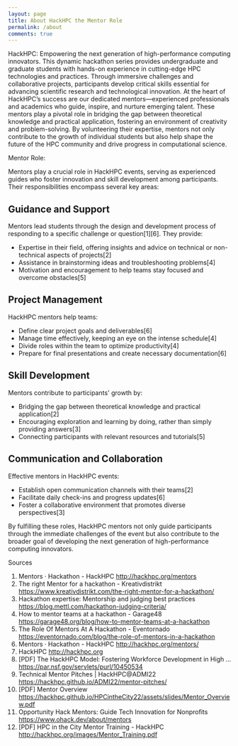 ```yaml
---
layout: page
title: About HackHPC the Mentor Role
permalink: /about
comments: true
---
```


HackHPC: Empowering the next generation of high-performance computing innovators. This dynamic hackathon series provides undergraduate and graduate students with hands-on experience in cutting-edge HPC technologies and practices. Through immersive challenges and collaborative projects, participants develop critical skills essential for advancing scientific research and technological innovation. At the heart of HackHPC’s success are our dedicated mentors—experienced professionals and academics who guide, inspire, and nurture emerging talent. These mentors play a pivotal role in bridging the gap between theoretical knowledge and practical application, fostering an environment of creativity and problem-solving. By volunteering their expertise, mentors not only contribute to the growth of individual students but also help shape the future of the HPC community and drive progress in computational science.

Mentor Role:

Mentors play a crucial role in HackHPC events, serving as experienced guides who foster innovation and skill development among participants. Their responsibilities encompass several key areas:

## Guidance and Support

Mentors lead students through the design and development process of responding to a specific challenge or question[1][6]. They provide:

- Expertise in their field, offering insights and advice on technical or non-technical aspects of projects[2]
- Assistance in brainstorming ideas and troubleshooting problems[4]
- Motivation and encouragement to help teams stay focused and overcome obstacles[5]

## Project Management

HackHPC mentors help teams:

- Define clear project goals and deliverables[6]
- Manage time effectively, keeping an eye on the intense schedule[4]
- Divide roles within the team to optimize productivity[4]
- Prepare for final presentations and create necessary documentation[6]

## Skill Development

Mentors contribute to participants' growth by:

- Bridging the gap between theoretical knowledge and practical application[2]
- Encouraging exploration and learning by doing, rather than simply providing answers[3]
- Connecting participants with relevant resources and tutorials[5]

## Communication and Collaboration

Effective mentors in HackHPC events:

- Establish open communication channels with their teams[2]
- Facilitate daily check-ins and progress updates[6]
- Foster a collaborative environment that promotes diverse perspectives[3]

By fulfilling these roles, HackHPC mentors not only guide participants through the immediate challenges of the event but also contribute to the broader goal of developing the next generation of high-performance computing innovators.

Sources
1. Mentors · Hackathon - HackHPC http://hackhpc.org/mentors
2. The right Mentor for a hackathon - Kreativdistrikt https://www.kreativdistrikt.com/the-right-mentor-for-a-hackathon/
3. Hackathon expertise: Mentorship and judging best practices https://blog.mettl.com/hackathon-judging-criteria/
4. How to mentor teams at a hackathon - Garage48 https://garage48.org/blog/how-to-mentor-teams-at-a-hackathon
5. The Role Of Mentors At A Hackathon - Eventornado https://eventornado.com/blog/the-role-of-mentors-in-a-hackathon
6. Mentors · Hackathon - HackHPC http://hackhpc.org/mentors/
7. HackHPC http://hackhpc.org
8. [PDF] The HackHPC Model: Fostering Workforce Development in High ... https://par.nsf.gov/servlets/purl/10450534
9. Technical Mentor Pitches | HackHPC@ADMI22 https://hackhpc.github.io/ADMI22/mentor-pitches/
10. [PDF] Mentor Overview https://hackhpc.github.io/HPCintheCity22/assets/slides/Mentor_Overview.pdf
11. Opportunity Hack Mentors: Guide Tech Innovation for Nonprofits https://www.ohack.dev/about/mentors
12. [PDF] HPC in the City Mentor Training - HackHPC http://hackhpc.org/images/Mentor_Training.pdf


